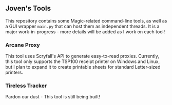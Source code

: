 ## Joven's Tools

This repository contains some Magic-related command-line tools, as well
as a GUI wrapper `main.py` that can host them as independent threads.
It is a major work-in-progress - more details will be added as I work
on each tool!

### Arcane Proxy

This tool uses Scryfall's API to generate easy-to-read proxies.
Currently, this tool only supports the TSP100 receipt printer
on Windows and Linux, but I plan to expand it to create printable
sheets for standard Letter-sized printers.

### Tireless Tracker

 Pardon our dust - This tool is still being built!
